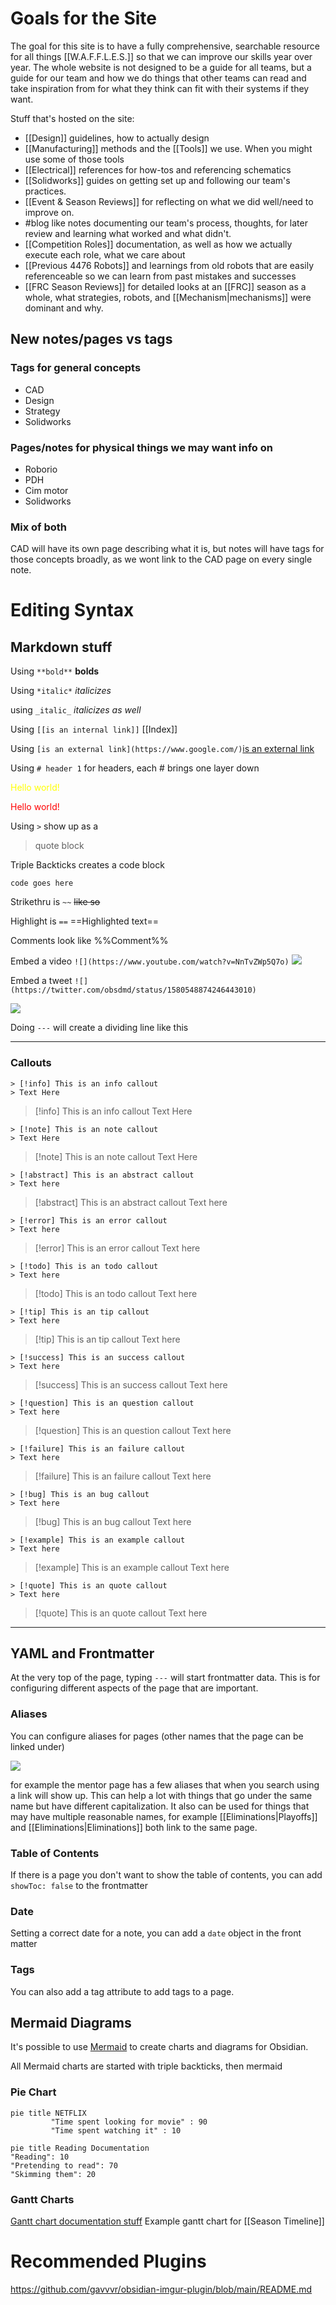 # Goals for the Site

The goal for this site is to have a fully comprehensive, searchable resource for all things [[W.A.F.F.L.E.S.]] so that we can improve our skills year over year. The whole website is not designed to be a guide for all teams, but a guide for our team and how we do things that other teams can read and take inspiration from for what they think can fit with their systems if they want.

Stuff that's hosted on the site:

- [[Design]] guidelines, how to actually design
- [[Manufacturing]] methods and the [[Tools]] we use. When you might use some of those tools
- [[Electrical]] references for how-tos and referencing schematics
- [[Solidworks]] guides on getting set up and following our team's practices.
- [[Event & Season Reviews]] for reflecting on what we did well/need to improve on.
- #blog like notes documenting our team's process, thoughts, for later review and learning what worked and what didn't.
- [[Competition Roles]] documentation, as well as how we actually execute each role, what we care about
- [[Previous 4476 Robots]] and learnings from old robots that are easily referenceable so we can learn from past mistakes and successes
- [[FRC Season Reviews]] for detailed looks at an [[FRC]] season as a whole, what strategies, robots, and [[Mechanism|mechanisms]] were dominant and why.
## New notes/pages vs tags
### Tags for general concepts

- CAD
- Design
- Strategy
- Solidworks
### Pages/notes for physical things we may want info on

- Roborio
- PDH
- Cim motor
- Solidworks

### Mix of both

CAD will have its own page describing what it is, but notes will have tags for those concepts broadly, as we wont link to the CAD page on every single note.

# Editing Syntax
## Markdown stuff

Using `**bold**` **bolds**

Using `*italic*` *italicizes*

using `_italic_` _italicizes as well_

Using `[[is an internal link]]` [[Index]]

Using `[is an external link](https://www.google.com/)`[is an external link](https://www.google.com/)

Using `# header 1` for headers, each # brings one layer down

<span style="color:yellow">Hello world!</span>

<span style="color:red">Hello world!</span>

Using `>` show up as a 

> quote block

Triple Backticks creates a code block

```
code goes here
```

Strikethru is `~~` ~~like so~~ 

Highlight is `==` ==Highlighted text== 

Comments look like %%Comment%%

Embed a video `![](https://www.youtube.com/watch?v=NnTvZWp5Q7o)`
![](https://www.youtube.com/watch?v=NnTvZWp5Q7o)

Embed a tweet `![](https://twitter.com/obsdmd/status/1580548874246443010)`

![](https://twitter.com/obsdmd/status/1580548874246443010)

Doing `---` will create a dividing line like this



---
### Callouts

```
> [!info] This is an info callout
> Text Here
```

> [!info] This is an info callout
> Text Here

```
> [!note] This is an note callout
> Text Here
```

> [!note] This is an note callout
> Text Here

```
> [!abstract] This is an abstract callout
> Text here
```

> [!abstract] This is an abstract callout
> Text here

```
> [!error] This is an error callout
> Text here
```

> [!error] This is an error callout
> Text here

```
> [!todo] This is an todo callout
> Text here
```

> [!todo] This is an todo callout
> Text here

```
> [!tip] This is an tip callout
> Text here
```

> [!tip] This is an tip callout
> Text here

```
> [!success] This is an success callout
> Text here
```

> [!success] This is an success callout
> Text here

```
> [!question] This is an question callout
> Text here
```

> [!question] This is an question callout
> Text here

```
> [!failure] This is an failure callout
> Text here
```

> [!failure] This is an failure callout
> Text here

```
> [!bug] This is an bug callout
> Text here
```

> [!bug] This is an bug callout
> Text here

```
> [!example] This is an example callout
> Text here
```

> [!example] This is an example callout
> Text here


```
> [!quote] This is an quote callout
> Text here
```

> [!quote] This is an quote callout
> Text here



---
## YAML and Frontmatter

At the very top of the page, typing `---` will start frontmatter data. This is for configuring different aspects of the page that are important.

### Aliases

You can configure aliases for pages (other names that the page can be linked under)

![](https://i.imgur.com/MDkpNbV.png)

for example the mentor page has a few aliases that when you search using a link will show up. This can help a lot with things that go under the same name but have different capitalization. It also can be used for things that may have multiple reasonable names, for example [[Eliminations|Playoffs]] and [[Eliminations|Eliminations]] both link to the same page.

### Table of Contents

If there is a page you don't want to show the table of contents, you can add `showToc: false` to the frontmatter

### Date

Setting a correct date for a note, you can add a `date` object in the front matter

### Tags

You can also add a tag attribute to add tags to a page.

## Mermaid Diagrams

It's possible to use [Mermaid](https://mermaid.js.org/syntax/examples.html) to create charts and diagrams for Obsidian.

All Mermaid charts are started with triple backticks, then mermaid

### Pie Chart

```
pie title NETFLIX
         "Time spent looking for movie" : 90
         "Time spent watching it" : 10
```



```mermaid
pie title Reading Documentation
"Reading": 10
"Pretending to read": 70
"Skimming them": 20
```

### Gantt Charts

[Gantt chart documentation stuff](https://mermaid.js.org/syntax/gantt.html) Example gantt chart for [[Season Timeline]]


# Recommended Plugins

https://github.com/gavvvr/obsidian-imgur-plugin/blob/main/README.md